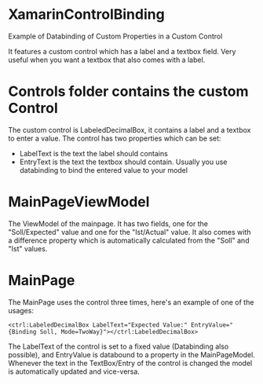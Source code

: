 # XamarinControlBinding
Example of Databinding of Custom Properties in a Custom Control

It features a custom control which has a label and a textbox field. Very useful when you want a textbox that also comes with a label.

# Controls folder contains the custom Control
The custom control is LabeledDecimalBox, it contains a label and a textbox to enter a value. The control has two properties which can be set:

* LabelText is the text the label should contains
* EntryText is the text the textbox should contain. Usually you use databinding to bind the entered value to your model

# MainPageViewModel
The ViewModel of the mainpage. It has two fields, one for the "Soll/Expected" value and one for the "Ist/Actual" value. It also comes with a difference property which is automatically calculated from the "Soll" and "Ist" values.

# MainPage

The MainPage uses the control three times, here's an example of one of the usages:

```
<ctrl:LabeledDecimalBox LabelText="Expected Value:" EntryValue="{Binding Soll, Mode=TwoWay}"></ctrl:LabeledDecimalBox>
```

The LabelText of the control is set to a fixed value (Databinding also possible), and EntryValue is databound to a property in the MainPageModel. Whenever the text in the TextBox/Entry of the control is changed the model is automatically updated and vice-versa.

